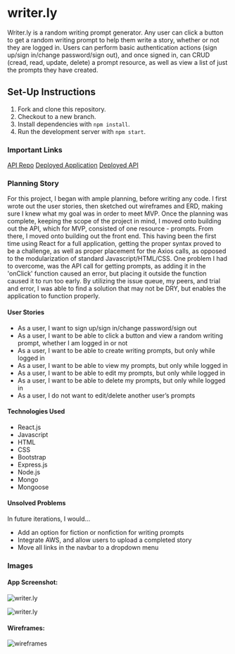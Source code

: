 # writer.ly

Writer.ly is a random writing prompt generator. Any user can click a button to
get a random writing prompt to help them write a story, whether or not they are
logged in. Users can perform basic authentication actions (sign up/sign in/change
password/sign out), and once signed in, can CRUD (cread, read, update, delete) a
prompt resource, as well as view a list of just the prompts they have created.

## Set-Up Instructions

1. Fork and clone this repository.
1. Checkout to a new branch.
1. Install dependencies with `npm install`.
1. Run the development server with `npm start`.

### Important Links

[API Repo](https://github.com/torystosse/writerly-api)
[Deployed Application](https://torystosse.github.io/writerly-client/#/)
[Deployed API](https://secure-ravine-42479.herokuapp.com)

### Planning Story

For this project, I began with ample planning, before writing any code. I first
wrote out the user stories, then sketched out wireframes and ERD, making sure I
knew what my goal was in order to meet MVP. Once the planning was complete,
keeping the scope of the project in mind, I moved onto building out the API,
which for MVP, consisted of one resource - prompts. From there, I moved onto building
out the front end. This having been the first time using React for a full application,
getting the proper syntax proved to be a challenge, as well as proper placement
for the Axios calls, as opposed to the modularization of standard Javascript/HTML/CSS.
One problem I had to overcome, was the API call for getting prompts, as adding it
in the 'onClick' function caused an error, but placing it outside the function caused
it to run too early. By utilizing the issue queue, my peers, and trial and error,
I was able to find a solution that may not be DRY, but enables the application
to function properly.



#### User Stories
- As a user, I want to sign up/sign in/change password/sign out
- As a user, I want to be able to click a button and view a random writing prompt, whether I am logged in or not
- As a user, I want to be able to create writing prompts, but only while logged in
- As a user, I want to be able to view my prompts, but only while logged in
- As a user, I want to be able to edit my prompts, but only while logged in
- As a user, I want to be able to delete my prompts, but only while logged in
- As a user, I do not want to edit/delete another user’s prompts




#### Technologies Used
- React.js
- Javascript
- HTML
- CSS
- Bootstrap
- Express.js
- Node.js
- Mongo
- Mongoose



#### Unsolved Problems
In future iterations, I would...
- Add an option for fiction or nonfiction for writing prompts
- Integrate AWS, and allow users to upload a completed story
- Move all links in the navbar to a dropdown menu



### Images

#### App Screenshot:

![writer.ly](https://i.imgur.com/NV6oMHN.png)

![writer.ly](https://i.imgur.com/Y4Wk9ze.png)

#### Wireframes:

![wireframes](https://i.imgur.com/HA6y0Ab.jpg?2)
